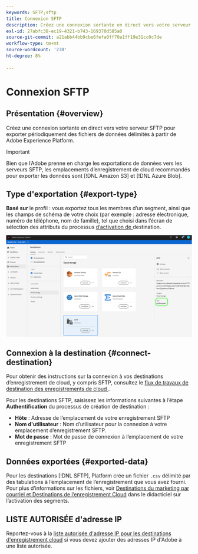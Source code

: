 ```yaml
---
keywords: SFTP;sftp
title: Connexion SFTP
description: Créez une connexion sortante en direct vers votre serveur SFTP pour exporter périodiquement des fichiers de données délimités à partir de Adobe Experience Platform.
exl-id: 27abfc38-ec19-4321-b743-169370d585a0
source-git-commit: a21abb44bb9cbe6fefa0ff70a1ff19e31cc0c7de
workflow-type: tm+mt
source-wordcount: '230'
ht-degree: 8%

---
```


# Connexion SFTP

## Présentation {#overview}

Créez une connexion sortante en direct vers votre serveur SFTP pour exporter périodiquement des fichiers de données délimités à partir de Adobe Experience Platform.

>[!IMPORTANT]
>
> Bien que l’Adobe prenne en charge les exportations de données vers les serveurs SFTP, les emplacements d’enregistrement de cloud recommandés pour exporter les données sont [!DNL Amazon S3] et [!DNL Azure Blob].

## Type d&#39;exportation {#export-type}

**Basé sur**  le profil : vous exportez tous les membres d’un segment, ainsi que les champs de schéma de votre choix (par exemple : adresse électronique, numéro de téléphone, nom de famille), tel que choisi dans l’écran de sélection des attributs du processus [ d’activation de ](../../ui/activate-destinations.md#select-attributes)destination.

![Type d’exportation par profil SFTP](../../assets/catalog/cloud-storage/sftp/catalog.png)

## Connexion à la destination {#connect-destination}

Pour obtenir des instructions sur la connexion à vos destinations d’enregistrement de cloud, y compris SFTP, consultez le [flux de travaux de destination des enregistrements de cloud ](./workflow.md).

Pour les destinations SFTP, saisissez les informations suivantes à l’étape **Authentification** du processus de création de destination :

* **Hôte** : Adresse de l’emplacement de votre enregistrement SFTP
* **Nom d&#39;utilisateur** : Nom d’utilisateur pour la connexion à votre emplacement d’enregistrement SFTP.
* **Mot de passe** : Mot de passe de connexion à l’emplacement de votre enregistrement SFTP

## Données exportées {#exported-data}

Pour les destinations [!DNL SFTP], Platform crée un fichier `.csv` délimité par des tabulations à l’emplacement de l’enregistrement que vous avez fourni. Pour plus d’informations sur les fichiers, voir [Destinations du marketing par courriel et Destinations de l’enregistrement Cloud](../../ui/activate-destinations.md#esp-and-cloud-storage) dans le didacticiel sur l’activation des segments.

## LISTE AUTORISÉE d&#39;adresse IP

Reportez-vous à la [liste autorisée d&#39;adresse IP pour les destinations d&#39;enregistrement cloud](./ip-address-allow-list.md) si vous devez ajouter des adresses IP d&#39;Adobe à une liste autorisée.
